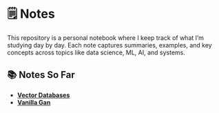 # 🗒️ Notes

This repository is a personal notebook where I keep track of what I’m studying day by day. Each note captures summaries, examples, and key concepts across topics like data science, ML, AI, and systems.

## 📚 Notes So Far

* **[Vector Databases](./Vector%20Databases/)**
* **[Vanilla Gan](./Vanilla%20GAN/)**
